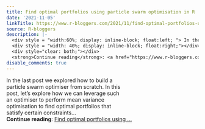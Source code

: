 ```yaml
---
title: Find optimal portfolios using particle swarm optimisation in R
date: '2021-11-05'
linkTitle: https://www.r-bloggers.com/2021/11/find-optimal-portfolios-using-particle-swarm-optimisation-in-r/
source: R-bloggers
description: |-
  <div style = "width:60%; display: inline-block; float:left; "> In the last post we explored how to build a particle swarm optimiser from scratch. In this post, let’s explore how we can leverage such an optimiser to perform mean variance optimisation to find optimal portfolios that satisfy certain constraints...</div>
  <div style = "width: 40%; display: inline-block; float:right;"></div>
  <div style="clear: both;"></div>
  <strong>Continue reading</strong>: <a href="https://www.r-bloggers.com/2021/11/find-optimal-portfolios-using-particle-swarm-optimisation-in-r/">Find optimal portfolios using ...
disable_comments: true
---
```

<div style = "width:60%; display: inline-block; float:left; "> In the last post we explored how to build a particle swarm optimiser from scratch. In this post, let’s explore how we can leverage such an optimiser to perform mean variance optimisation to find optimal portfolios that satisfy certain constraints...</div>
<div style = "width: 40%; display: inline-block; float:right;"></div>
<div style="clear: both;"></div>
<strong>Continue reading</strong>: <a href="https://www.r-bloggers.com/2021/11/find-optimal-portfolios-using-particle-swarm-optimisation-in-r/">Find optimal portfolios using ...
